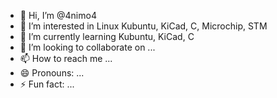 - 👋 Hi, I’m @4nimo4
- 👀 I’m interested in Linux Kubuntu, KiCad, C, Microchip, STM
- 🌱 I’m currently learning Kubuntu, KiCad, C
- 💞️ I’m looking to collaborate on ...
- 📫 How to reach me ...
- 😄 Pronouns: ...
- ⚡ Fun fact: ...

<!---
4nimo4/4nimo4 is a ✨ special ✨ repository because its `README.md` (this file) appears on your GitHub profile.
You can click the Preview link to take a look at your changes.
--->
